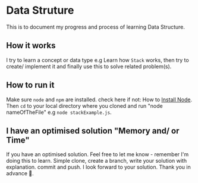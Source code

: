# Data Struture

This is to document my progress and process of learning Data Structure.

## How it works

I try to learn a concept or data type e.g Learn how `Stack` works, then try to create/ implement it and finally use this to solve related problem(s).

## How to run it

Make sure `node` and `npm` are installed. check here if not: How to [Install Node](https://nodejs.org/en/download/).
Then `cd` to your local directory where you cloned and run "node nameOfTheFile" e.g `node stackExample.js`.

## I have an optimised solution "Memory and/ or Time"

If you have an optimised solution. Feel free to let me know - remember I'm doing this to learn. Simple clone, create a branch, write your solution with explanation. commit and push. I look forward to your solution. Thank you in advance 🙏.
